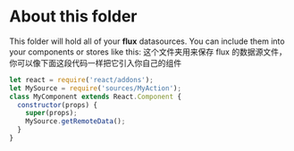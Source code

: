 # About this folder
This folder will hold all of your **flux** datasources.
You can include them into your components or stores like this:
这个文件夹用来保存 flux 的数据源文件，你可以像下面这段代码一样把它引入你自己的组件
```javascript
let react = require('react/addons');
let MySource = require('sources/MyAction');
class MyComponent extends React.Component {
  constructor(props) {
    super(props);
    MySource.getRemoteData();
  }
}
```
